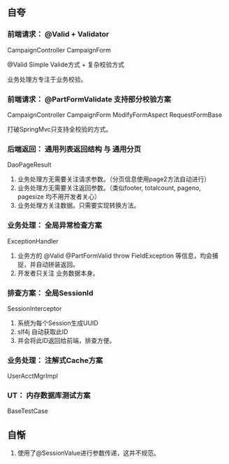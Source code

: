 
## 自夸 ##

### 前端请求： @Valid + Validator ###

CampaignController CampaignForm

@Valid Simple Valide方式 + 复杂校验方式

业务处理方专注于业务校验。

### 前端请求： @PartFormValidate 支持部分校验方案 ###

CampaignController CampaignForm ModifyFormAspect RequestFormBase

打破SpringMvc只支持全校验的方式。

### 后端返回： 通用列表返回结构 与 通用分页 ###

DaoPageResult

1. 业务处理方无需要关注请求参数。（分页信息使用page2方法自动进行）
2. 业务处理方无需要关注返回参数。（类似footer, totalcount, pageno, pagesize 均不用开发者关心）
3. 业务处理方关注数据。只需要实现转换方法。

### 业务处理： 全局异常检查方案  ###

ExceptionHandler

1. 业务方的 @Valid @PartFormValid throw FieldException 等信息，均会捕捉，并自动拼装返回。
2. 开发者只关注 业务数据本身。

### 排查方案： 全局SessionId ###

SessionInterceptor

1. 系统为每个Session生成UUID
2. slf4j 自动获取此ID
3. 并会将此ID返回给前端，排查方便。

### 业务处理： 注解式Cache方案 ###

UserAcctMgrImpl

### UT： 内存数据库测试方案 ###

BaseTestCase

## 自惭 ##

1. 使用了@SessionValue进行参数传递，这并不规范。
